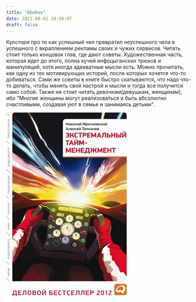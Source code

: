 ```yaml
---
title: "Abobus"
date: 2021-08-02 20:50:07
draft: false
---
```


Кулстори про то как успешный чел превратил неуспешного чела в успешного с вкраплением рекламы своих и чужих сервисов.
Читать стоит только концовок глав, где дают советы. Художественная часть, которая идет до этого, полна кучей инфоцыганских трюков и манипуляций, хотя иногда адекватные мысли есть. Можно прочитать, как одну из тех мотивирующих историй, после которых хочется что-то добиваться. Сами же советы в книге быстро скатываются, что надо что-то делать, чтобы менять свой настрой и мысли и тогда все получится само собой.
Также не стоит читать девочкам(девушкам, женщинам), ибо "Многие женщины могут реализоваться и быть абсолютно счастливыми, создавая уют в семье и занимаясь детьми".

![](/img/vk/17uY0sPr9bI.jpg)
